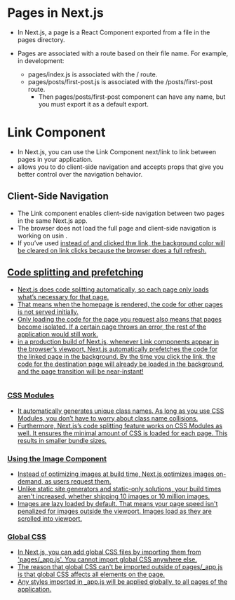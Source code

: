 # Pages in Next.js
- In Next.js, a page is a React Component exported from a file in the pages directory.
- Pages are associated with a route based on their file name. For example, in development:

    - pages/index.js is associated with the / route.
    - pages/posts/first-post.js is associated with the /posts/first-post route. 
        - Then pages/posts/first-post component can have any name, but you must export it as a default export.

# Link Component
- In Next.js, you can use the Link Component next/link to link between pages in your application. 
- <Link> allows you to do client-side navigation and accepts props that give you better control over the navigation behavior.

## Client-Side Navigation
- The Link component enables client-side navigation between two pages in the same Next.js app.
- The browser does not load the full page and client-side navigation is working on usin <Link>.
- If you’ve used <a href="…"> instead of <Link href="…"> and clicked thw link, the background color will be cleared on link clicks because the browser does a full refresh.

## Code splitting and prefetching
- Next.js does code splitting automatically, so each page only loads what’s necessary for that page. 
- That means when the homepage is rendered, the code for other pages is not served initially.
- Only loading the code for the page you request also means that pages become isolated. If a certain page throws an error, the rest of the application would still work.
- in a production build of Next.js, whenever Link components appear in the browser’s viewport, Next.js automatically prefetches the code for the linked page in the background. By the time you click the link, the code for the destination page will already be loaded in the background, and the page transition will be near-instant!

``` Next.js automatically optimizes your application for the best performance by code splitting, client-side navigation, and prefetching (in production).
```
### CSS Modules
- It automatically generates unique class names. As long as you use CSS Modules, you don’t have to worry about class name collisions.
- Furthermore, Next.js’s code splitting feature works on CSS Modules as well. It ensures the minimal amount of CSS is loaded for each page. This results in smaller bundle sizes.

### Using the Image Component
- Instead of optimizing images at build time, Next.js optimizes images on-demand, as users request them. 
- Unlike static site generators and static-only solutions, your build times aren't increased, whether shipping 10 images or 10 million images.
- Images are lazy loaded by default. That means your page speed isn't penalized for images outside the viewport. Images load as they are scrolled into viewport.

### Global CSS
- In Next.js, you can add global CSS files by importing them from 'pages/_app.js'. You cannot import global CSS anywhere else.
- The reason that global CSS can't be imported outside of pages/_app.js is that global CSS affects all elements on the page.
- Any styles imported in _app.js will be applied globally, to all pages of the application.
